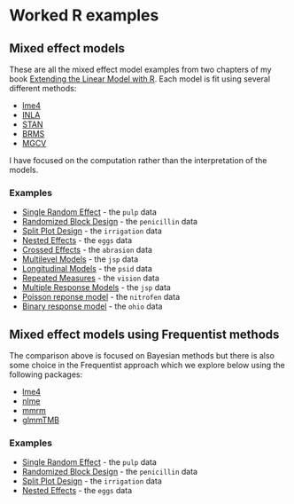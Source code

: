 # Worked R examples

## Mixed effect models

These are all the mixed effect model examples from two chapters of my book
[Extending the Linear Model with R](https://julianfaraway.github.io/faraway/ELM/).
Each model is fit using several different methods:

- [lme4](https://github.com/lme4/lme4)
- [INLA](https://www.r-inla.org/)
- [STAN](https://mc-stan.org/)
- [BRMS](https://paul-buerkner.github.io/brms/)
- [MGCV](https://www.maths.ed.ac.uk/~swood34/mgcv/)

I have focused on the computation rather than the interpretation
of the models.

### Examples

- [Single Random Effect](mixed/pulp.md) - the `pulp` data
- [Randomized Block Design](mixed/penicillin.md) - the `penicillin` data
- [Split Plot Design](mixed/irrigation.md) - the `irrigation` data
- [Nested Effects](mixed/eggs.md) - the `eggs` data
- [Crossed Effects](mixed/abrasion.md) - the `abrasion` data
- [Multilevel Models](mixed/jspmultilevel.md) - the `jsp` data
- [Longitudinal Models](mixed/longitudinal.md) - the `psid` data
- [Repeated Measures](mixed/vision.md) - the `vision` data
- [Multiple Response Models](mixed/jspmultiple.md) - the `jsp` data
- [Poisson reponse model](mixed/nitrofen.md) - the `nitrofen` data
- [Binary response model](mixed/ohio.md) - the `ohio` data

## Mixed effect models using Frequentist methods

The comparison above is focused on Bayesian methods but
there is also some choice in the Frequentist approach which
we explore below using the following packages:


- [lme4](https://github.com/lme4/lme4)
- [nlme](https://cran.r-project.org/web/packages/nlme/index.html)
- [mmrm](https://openpharma.github.io/mmrm/latest-tag/)
- [glmmTMB](https://glmmtmb.github.io/glmmTMB/)

### Examples

- [Single Random Effect](mixed/pulpfreq.md) - the `pulp` data
- [Randomized Block Design](mixed/penifreq.md) - the `penicillin` data
- [Split Plot Design](mixed/irrifreq.md) - the `irrigation` data
- [Nested Effects](mixed/eggsfreq.md) - the `eggs` data